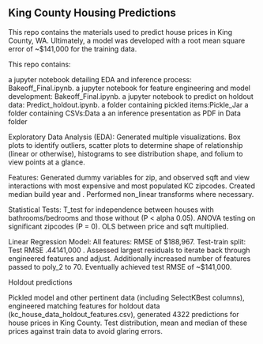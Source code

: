 ## King County Housing Predictions

This repo contains the materials used to predict house prices in King County, WA. Ultimately, a model was developed with a root mean square error of ~$141,000 for the training data.

This repo contains:

a jupyter notebook detailing EDA and inference process: Bakeoff_Final.ipynb.
a jupyter notebook for feature engineering and model development: Bakeoff_Final.ipynb.
a jupyter notebook to predict on holdout data: Predict_holdout.ipynb.
a folder containing pickled items:Pickle_Jar
a folder containing CSVs:Data
a an inference presentation as PDF in Data folder

Exploratory Data Analysis (EDA): Generated multiple visualizations. Box plots to identify outliers, scatter plots to determine shape of relationship (linear or otherwise), histograms to see distribution shape, and folium to view points at a glance.

Features: Generated dummy variables for zip, and observed sqft and view interactions with most expensive and most populated KC zipcodes. Created median build year and . Performed non_linear transforms where necessary.

Statistical Tests: T_test for independence between houses with bathrooms/bedrooms and those without (P < alpha 0.05). ANOVA testing on significant zipcodes (P = 0). OLS between price and sqft multiplied.

Linear Regression Model: All features: RMSE of $188,967. Test-train split: Test RMSE $.44% smaller than train RMSE - the model is not overfit. Add degree_2 polynomial features for top 50 features by Pearson Corr Coeff - this causes model to overfit. Utilised SelectKBest to reduce features to 80 - achieved test RMSE of ~$141,000 . Assessed largest residuals to iterate back through engineered features and adjust. Additionally increased number of features passed to poly_2 to 70. Eventually achieved test RMSE of ~$141,000.

Holdout predictions

Pickled model and other pertinent data (including SelectKBest columns), engineered matching features for holdout data (kc_house_data_holdout_features.csv), generated 4322 predictions for house prices in King County. Test distribution, mean and median of these prices against train data to avoid glaring errors.
